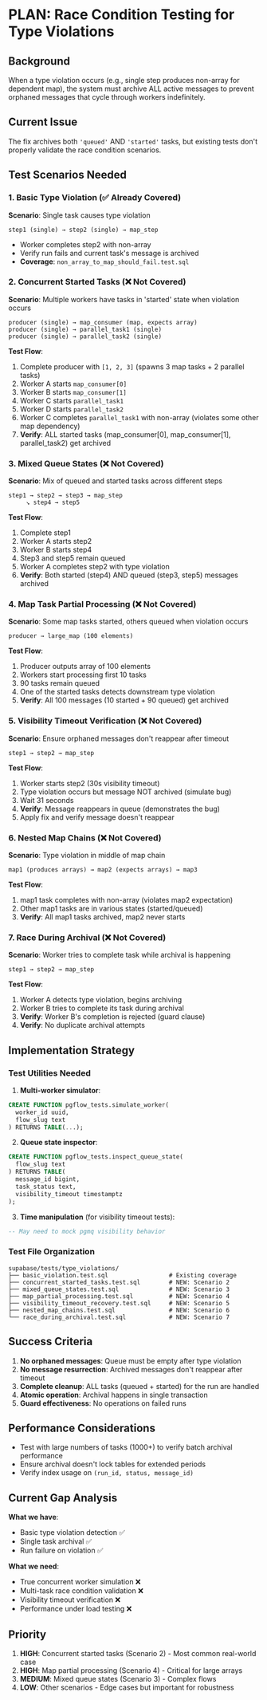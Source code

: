 # PLAN: Race Condition Testing for Type Violations

## Background

When a type violation occurs (e.g., single step produces non-array for dependent map), the system must archive ALL active messages to prevent orphaned messages that cycle through workers indefinitely.

## Current Issue

The fix archives both `'queued'` AND `'started'` tasks, but existing tests don't properly validate the race condition scenarios.

## Test Scenarios Needed

### 1. Basic Type Violation (✅ Already Covered)
**Scenario**: Single task causes type violation
```
step1 (single) → step2 (single) → map_step
```
- Worker completes step2 with non-array
- Verify run fails and current task's message is archived
- **Coverage**: `non_array_to_map_should_fail.test.sql`

### 2. Concurrent Started Tasks (❌ Not Covered)
**Scenario**: Multiple workers have tasks in 'started' state when violation occurs
```
producer (single) → map_consumer (map, expects array)
producer (single) → parallel_task1 (single)
producer (single) → parallel_task2 (single)
```

**Test Flow**:
1. Complete producer with `[1, 2, 3]` (spawns 3 map tasks + 2 parallel tasks)
2. Worker A starts `map_consumer[0]`
3. Worker B starts `map_consumer[1]`
4. Worker C starts `parallel_task1`
5. Worker D starts `parallel_task2`
6. Worker C completes `parallel_task1` with non-array (violates some other map dependency)
7. **Verify**: ALL started tasks (map_consumer[0], map_consumer[1], parallel_task2) get archived

### 3. Mixed Queue States (❌ Not Covered)
**Scenario**: Mix of queued and started tasks across different steps
```
step1 → step2 → step3 → map_step
     ↘ step4 → step5
```

**Test Flow**:
1. Complete step1
2. Worker A starts step2
3. Worker B starts step4
4. Step3 and step5 remain queued
5. Worker A completes step2 with type violation
6. **Verify**: Both started (step4) AND queued (step3, step5) messages archived

### 4. Map Task Partial Processing (❌ Not Covered)
**Scenario**: Some map tasks started, others queued when violation occurs
```
producer → large_map (100 elements)
```

**Test Flow**:
1. Producer outputs array of 100 elements
2. Workers start processing first 10 tasks
3. 90 tasks remain queued
4. One of the started tasks detects downstream type violation
5. **Verify**: All 100 messages (10 started + 90 queued) get archived

### 5. Visibility Timeout Verification (❌ Not Covered)
**Scenario**: Ensure orphaned messages don't reappear after timeout
```
step1 → step2 → map_step
```

**Test Flow**:
1. Worker starts step2 (30s visibility timeout)
2. Type violation occurs but message NOT archived (simulate bug)
3. Wait 31 seconds
4. **Verify**: Message reappears in queue (demonstrates the bug)
5. Apply fix and verify message doesn't reappear

### 6. Nested Map Chains (❌ Not Covered)
**Scenario**: Type violation in middle of map chain
```
map1 (produces arrays) → map2 (expects arrays) → map3
```

**Test Flow**:
1. map1 task completes with non-array (violates map2 expectation)
2. Other map1 tasks are in various states (started/queued)
3. **Verify**: All map1 tasks archived, map2 never starts

### 7. Race During Archival (❌ Not Covered)
**Scenario**: Worker tries to complete task while archival is happening
```
step1 → step2 → map_step
```

**Test Flow**:
1. Worker A detects type violation, begins archiving
2. Worker B tries to complete its task during archival
3. **Verify**: Worker B's completion is rejected (guard clause)
4. **Verify**: No duplicate archival attempts

## Implementation Strategy

### Test Utilities Needed

1. **Multi-worker simulator**:
```sql
CREATE FUNCTION pgflow_tests.simulate_worker(
  worker_id uuid,
  flow_slug text
) RETURNS TABLE(...);
```

2. **Queue state inspector**:
```sql
CREATE FUNCTION pgflow_tests.inspect_queue_state(
  flow_slug text
) RETURNS TABLE(
  message_id bigint,
  task_status text,
  visibility_timeout timestamptz
);
```

3. **Time manipulation** (for visibility timeout tests):
```sql
-- May need to mock pgmq visibility behavior
```

### Test File Organization

```
supabase/tests/type_violations/
├── basic_violation.test.sql                 # Existing coverage
├── concurrent_started_tasks.test.sql        # NEW: Scenario 2
├── mixed_queue_states.test.sql              # NEW: Scenario 3
├── map_partial_processing.test.sql          # NEW: Scenario 4
├── visibility_timeout_recovery.test.sql     # NEW: Scenario 5
├── nested_map_chains.test.sql               # NEW: Scenario 6
└── race_during_archival.test.sql            # NEW: Scenario 7
```

## Success Criteria

1. **No orphaned messages**: Queue must be empty after type violation
2. **No message resurrection**: Archived messages don't reappear after timeout
3. **Complete cleanup**: ALL tasks (queued + started) for the run are handled
4. **Atomic operation**: Archival happens in single transaction
5. **Guard effectiveness**: No operations on failed runs

## Performance Considerations

- Test with large numbers of tasks (1000+) to verify batch archival performance
- Ensure archival doesn't lock tables for extended periods
- Verify index usage on `(run_id, status, message_id)`

## Current Gap Analysis

**What we have**:
- Basic type violation detection ✅
- Single task archival ✅
- Run failure on violation ✅

**What we need**:
- True concurrent worker simulation ❌
- Multi-task race condition validation ❌
- Visibility timeout verification ❌
- Performance under load testing ❌

## Priority

1. **HIGH**: Concurrent started tasks (Scenario 2) - Most common real-world case
2. **HIGH**: Map partial processing (Scenario 4) - Critical for large arrays
3. **MEDIUM**: Mixed queue states (Scenario 3) - Complex flows
4. **LOW**: Other scenarios - Edge cases but important for robustness